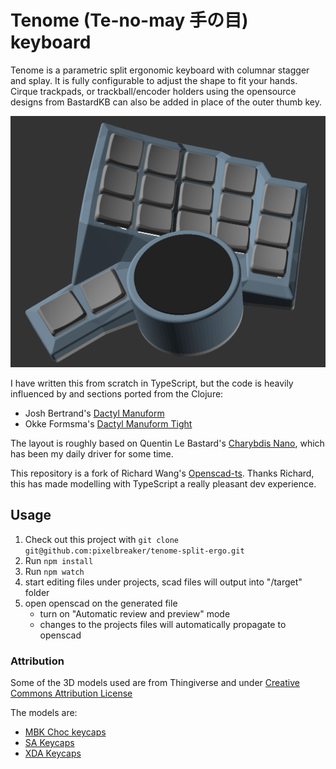 # Tenome (Te-no-may 手の目) keyboard

Tenome is a parametric split ergonomic keyboard with columnar stagger and splay. It is fully configurable to adjust the shape to fit your hands. Cirque trackpads, or trackball/encoder holders using the opensource designs from BastardKB can also be added in place of the outer thumb key.

![Right side render](./img/right.png)

I have written this from scratch in TypeScript, but the code is heavily influenced by and sections ported from the Clojure:

- Josh Bertrand's [Dactyl Manuform](https://github.com/abstracthat/dactyl-manuform)
- Okke Formsma's [Dactyl Manuform Tight](https://github.com/okke-formsma/dactyl-manuform-tight/)

The layout is roughly based on Quentin Le Bastard's [Charybdis Nano](https://github.com/Bastardkb/Charybdis), which has been my daily driver for some time.

This repository is a fork of Richard Wang's [Openscad-ts](https://github.com/richardwa/openscad-ts). Thanks Richard, this has made modelling with TypeScript a really pleasant dev experience.

## Usage

1. Check out this project with `git clone git@github.com:pixelbreaker/tenome-split-ergo.git`
2. Run `npm install`
3. Run `npm watch`
4. start editing files under projects, scad files will output into "/target" folder
5. open openscad on the generated file
   - turn on "Automatic review and preview" mode
   - changes to the projects files will automatically propagate to openscad

### Attribution

Some of the 3D models used are from Thingiverse and under [Creative Commons Attribution License](https://creativecommons.org/licenses/by-nc/4.0/)

The models are:

- [MBK Choc keycaps](https://www.thingiverse.com/thing:4564253)
- [SA Keycaps](https://www.thingiverse.com/thing:4283287)
- [XDA Keycaps](https://www.thingiverse.com/thing:4593219/files)

